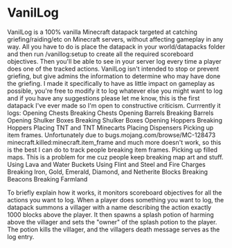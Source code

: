 # VanilLog
VanilLog is a 100% vanilla Minecraft datapack targeted at catching griefing/raiding/etc on Minecraft servers, without affecting gameplay in any way. All you have to do is place the datapack in your world/datapacks folder and then run /vanillog:setup to create all the required scoreboard objectives. Then you'll be able to see in your server log every time a player does one of the tracked actions. 
VanilLog isn't intended to stop or prevent griefing, but give admins the information to determine who may have done the griefing. I made it specifically to have as little impact on gameplay as possible, you're free to modify it to log whatever else you might want to log and if you have any suggestions please let me know, this is the first datapack I've ever made so I'm open to constructive criticism. 
Currrently it logs:
    Opening Chests
    Breaking Chests
    Opening Barrels
    Breaking Barrels
    Opening Shulker Boxes
    Breaking Shulker Boxes
    Opening Hoppers
    Breaking Hoppers
    Placing TNT and TNT Minecarts
    Placing Dispensers
    Picking up item frames. Unfortunately due to bugs.mojang.com/browse/MC-128473 minecraft.killed:minecraft.item_frame and much more doesn't work, so this is the best I can do to track people breaking item frames.
    Picking up filled maps. This is a problem for me cuz people keep breaking map art and stuff.
    Using Lava and Water Buckets
    Using Flint and Steel and Fire Charges
    Breaking Iron, Gold, Emerald, Diamond, and Netherite Blocks
    Breaking Beacons
    Breaking Farmland
    
To briefly explain how it works, it monitors scoreboard objectives for all the actions you want to log. When a player does something you want to log, the datapack summons a villager with a name describing the action exactly 1000 blocks above the player. It then spawns a splash potion of harming above the villager and sets the "owner" of the splash potion to the player. The potion kills the villager, and the villagers death message serves as the log entry.
